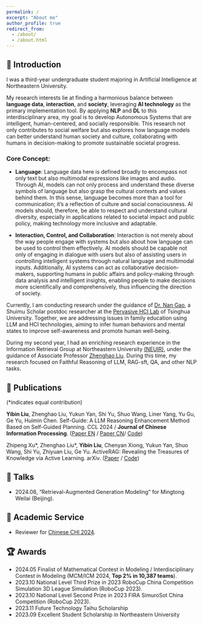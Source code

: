 ```yaml
---
permalink: /
excerpt: "About me"
author_profile: true
redirect_from: 
  - /about/
  - /about.html
---
```



## 📖 Introduction

I was a third-year undergraduate student majoring in Artificial Intelligence at Northeastern University. 

My research interests lie at finding a harmonious balance between **language data**, **interaction**, and **society**, leveraging **AI technology** as the primary implementation tool. By applying **NLP** and **DL** to this interdisciplinary area, my goal is to develop Autonomous Systems that are intelligent, human-centered, and socially responsible. This research not only contributes to social welfare but also explores how language models can better understand human society and culture, collaborating with humans in decision-making to promote sustainable societal progress.


### Core Concept:         

- **Language**: Language data here is defined broadly to encompass not only text but also multimodal expressions like images and audio. Through AI, models can not only process and understand these diverse symbols of language but also grasp the cultural contexts and values behind them. In this sense, language becomes more than a tool for communication; it’s a reflection of culture and social consciousness. AI models should, therefore, be able to respect and understand cultural diversity, especially in applications related to societal impact and public policy, making technology more inclusive and adaptable.

- **Interaction, Control, and Collaboration**: Interaction is not merely about the way people engage with systems but also about how language can be used to control them effectively. AI models should be capable not only of engaging in dialogue with users but also of assisting users in controlling intelligent systems through natural language and multimodal inputs. Additionally, AI systems can act as collaborative decision-makers, supporting humans in public affairs and policy-making through data analysis and intelligent insights, enabling people to make decisions more scientifically and comprehensively, thus influencing the direction of society.

Currently, I am conducting research under the guidance of [Dr. Nan Gao](https://nancygao.com/), a Shuimu Scholar postdoc researcher at the [Pervasive HCI Lab](https://pi.cs.tsinghua.edu.cn/) of Tsinghua University. Together, we are addressing issues in family education using LLM and HCI technologies, aiming to infer human behaviors and mental states to improve self-awareness and promote human well-being.

During my second year, I had an enriching research experience in the Information Retrieval Group at Northeastern University [(NEUIR)](https://neuir.github.io/), under the guidance of Associate Professor [Zhenghao Liu](https://edwardzh.github.io/). During this time, my research focused on Faithful Reasoning of LLM, RAG-sft, QA, and other NLP tasks.


## 📝 Publications
(*indicates equal contribution)

**Yibin Liu**, Zhenghao Liu, Yukun Yan, Shi Yu, Shuo Wang, Liner Yang, Yu Gu, Ge Yu, Huimin Chen. Self-Guide: A LLM Reasoning Enhancement Method Based on Self-Guided Planning. CCL 2024 / **Journal of Chinese Information Processing**. ([Paper EN](https://github.com/10-OASIS-01/10-OASIS-01.github.io/blob/master/assets/_CCL2024__Self_Guide__A_LLM_Reasoning_Enhancement_Method_Based_on_Self_Guided_Planning_EN_-4.pdf) / [Paper CN](https://10-oasis-01.github.io/assets/183_self_guide_.pdf)/ [Code](https://github.com/NEUIR/Self-Guide))

Zhipeng Xu\*, Zhenghao Liu\*, **Yibin Liu**, Chenyan Xiong, Yukun Yan, Shuo Wang, Shi Yu, Zhiyuan Liu, Ge Yu. ActiveRAG: Revealing the Treasures of Knowledge via Active Learning. arXiv. ([Paper](https://arxiv.org/abs/2402.13547) / [Code](https://github.com/OpenMatch/ActiveRAG))

## 💬 Talks
- 2024.08, “Retrieval-Augmented Generation Modeling” for Mingtong Weilai (Beijing).

## 👥 Academic Service

- Reviewer for [Chinese CHI 2024](http://chchi.icachi.org/24/).
  
## 🏆 Awards

- 2024.05 Finalist of Mathematical Contest in Modeling / Interdisciplinary Contest in Modeling (MCM/ICM 2024, **Top 2% in 10,387 teams**).
- 2023.10 National Level Third Prize in 2023 RoboCup China Competition Simulation 3D League Simulation (RoboCup 2023).
- 2023.10 National Level Second Prize in 2023 FIRA SimuroSot China Competition (RoboCup 2023).
- 2023.11 Future Technology Taihu Scholarship
- 2023.09 Excellent Student Scholarship in Northeastern University



<!--
---
permalink: /
title: "Yibin (Léon) Liu"
excerpt: "About me"
author_profile: true
redirect_from: 
  - /about/
  - /about.html
---

-->



